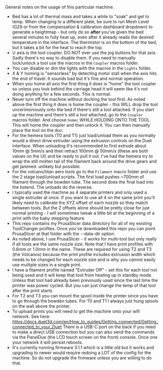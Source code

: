 General notes on the usage of this particular machine.

- Bed has a lot of thermal mass and takes a while to "soak" and get to temp. When changing to a different plate, be sure to run Mesh Level (G29 or from the compensation & calibration dashboard dropdown) to generate a heightmap - but only do so **after** you've given the bed several minutes to fully heat up, even after it already reads the desired temperature in the interface. The thermistor is on the bottom of the bed, but it takes a bit for the heat to reach the top.
- U axis is the tool coupler. DO NOT ever use the jog buttons for that axis. Sadly there's no way to disable them. If you need to manually lock/unlock a tool use the macros in the `Coupler` macros folder.
- You can disable or dim the lights with the macros in the `Lights` folder.
- X & Y homing is "sensorless" by detecting motor stall when the axis hits the end of travel. It sounds bad but it's fine and normal operation. 
- When you home all axis the first thing it does is "home" the tool coupler so unless you look behind the carriage head it will seem like it's not doing anything for a few seconds. This is normal.
- Never turn off the machine without docking the tool first. As noted above the first thing it does is home the coupler - this WILL drop the tool uncerimoniously onto the bed if there's still a tool attached. If you start up the machine and there's still a tool attached, go to the `Coupler` macros folder. And choose `homec` WHILE HOLDING ONTO THE TOOL. This will home the coupler and then unlock it. You can then manually place the tool on the doc.
- For the hemera tools (T0 and T1) just load/unload them as you normally would a direct drive extruder using the extrusion controls on the Duet interface. When unloading it's recommended to first extrude about 10mm @ 5mm/s and then retract 100mm @ 50mm/s (these are both values on the UI) and be ready to pull it out. I've had the hemera try to wrap the still molten tail of the filament back around the drive gears and get jammed. unlikely but possible.
- For the volcano/titan aero tools go to the `Filament` macro folder and use the 2 stage load/unload scripts. The first load pushes ~700mm of filament through the bowden tube. The second does the final load into the hotend. The unloads do the reverse.
- I typically used the machine as 4 separate printers and only used a single extruder at once. If you want to use all 4 on the same print you'll likely need to calibrate the XYZ offset of each nozzle so they match between tools. But the Z offsets alone should be pretty close for just normal printing - I will sometimes tweak a little bit at the beginning of a print with the baby stepping feature.
- This repo contains my PrusaSlicer data directory for all of my existing ToolChanger profiles. Once you've downloaded this repo you can point PrusaSlicer at that folder with the --data-dir option.
- As noted above, I use PrusaSlicer - it works for multi-tool but only really if all tools are the same nozzle size. Note that I have print profiles with 0.6mm or 1.0mm in the name. These are required for using T2 and T3 (the Volcanos) because the print profile includes extrusion width which needs to be changed for each nozzle size and is why you cannot easily use multiple sizes in a single print.
- I have a filament profile named "Extruder Off" - set this for each tool not being used and it will keep that tool from heating up in standby mode. Unless that tool had already been previously used since the last time the printer was power cycled. But you can just change the temp of that tool after the print starts.
- For T2 and T3 you can mount the spool inside the printer since you have to go through the bowden tubes. For T0 and T1 I always just hung spools on the wall above the printer.
- To upload prints you will need to get the machine onto your wifi network. See here: https://docs.duet3d.com/en/How_to_guides/Getting_connected/Getting_connected_to_your_Duet  There is a USB-C port on the back if you need to make a direct USB connection but you can also send the commands via the PanelDue (the LCD touch screen on the front) console. Once one your network it will persist reboots.
- It's currently running firmware 3.1.1 which is a little old but it works and upgrading to newer would require redoing a LOT of the config for the machine. So do not upgrade the firmware unless you are willing to do that. 
